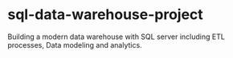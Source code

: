 # sql-data-warehouse-project
Building a modern data warehouse with SQL server including ETL processes, Data modeling and analytics.
